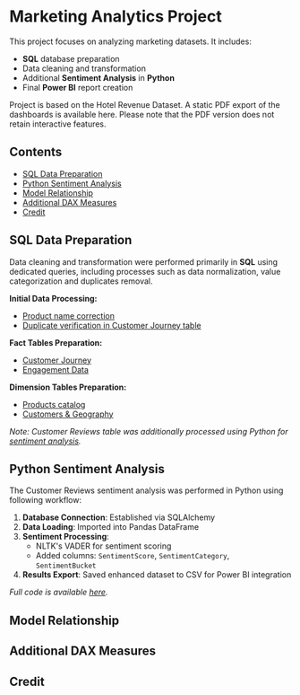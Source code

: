 # Marketing Analytics Project
This project focuses on analyzing marketing datasets. It includes:
- **SQL** database preparation
- Data cleaning and transformation
- Additional **Sentiment Analysis** in **Python**
- Final **Power BI** report creation

Project is based on the Hotel Revenue Dataset. A static PDF export of the dashboards is available here. Please note that the PDF version does not retain interactive features.
## Contents
- [SQL Data Preparation](#sql-data-preparation)
- [Python Sentiment Analysis](#python-sentiment-analysis)
- [Model Relationship](#model-relationship)
- [Additional DAX Measures](#additional-dax-measures)
- [Credit](#credit)

## SQL Data Preparation

Data cleaning and transformation were performed primarily in **SQL** using dedicated queries, including processes such as data normalization, value categorization and duplicates removal.

**Initial Data Processing:**
- [Product name correction](/Product%20Name%20Correction.sql)
- [Duplicate verification in Customer Journey table](/Checking%20Duplicates%20in%20Customer_Journey.sql)

**Fact Tables Preparation:**
- [Customer Journey](/fact%20Customer%20Journey%20Query.sql)
- [Engagement Data](/fact%20Engagement%20Data%20Query.sql)

**Dimension Tables Preparation:**
- [Products catalog](/dim%20Products%20Query.sql)
- [Customers & Geography](/dim%20Customers,%20Geography%20Query.sql)

*Note: Customer Reviews table was additionally processed using Python for [sentiment analysis](#python-sentiment-analysis).*

## Python Sentiment Analysis

The Customer Reviews sentiment analysis was performed in Python using following workflow:
1. **Database Connection**: Established via SQLAlchemy
2. **Data Loading**: Imported into Pandas DataFrame
3. **Sentiment Processing**:
   - NLTK's VADER for sentiment scoring
   - Added columns: `SentimentScore`, `SentimentCategory`, `SentimentBucket`
4. **Results Export**: Saved enhanced dataset to CSV for Power BI integration

*Full code is available [here](/sentiment_analysis.py).*

## Model Relationship

## Additional DAX Measures

## Credit
